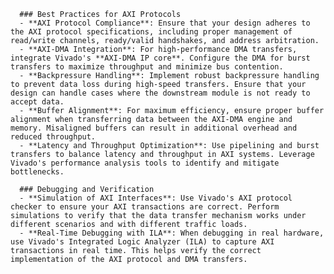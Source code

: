 
      ### Best Practices for AXI Protocols
      - **AXI Protocol Compliance**: Ensure that your design adheres to the AXI protocol specifications, including proper management of read/write channels, ready/valid handshakes, and address arbitration.
      - **AXI-DMA Integration**: For high-performance DMA transfers, integrate Vivado's **AXI-DMA IP core**. Configure the DMA for burst transfers to maximize throughput and minimize bus contention.
      - **Backpressure Handling**: Implement robust backpressure handling to prevent data loss during high-speed transfers. Ensure that your design can handle cases where the downstream module is not ready to accept data.
      - **Buffer Alignment**: For maximum efficiency, ensure proper buffer alignment when transferring data between the AXI-DMA engine and memory. Misaligned buffers can result in additional overhead and reduced throughput.
      - **Latency and Throughput Optimization**: Use pipelining and burst transfers to balance latency and throughput in AXI systems. Leverage Vivado's performance analysis tools to identify and mitigate bottlenecks.

      ### Debugging and Verification
      - **Simulation of AXI Interfaces**: Use Vivado's AXI protocol checker to ensure your AXI transactions are correct. Perform simulations to verify that the data transfer mechanism works under different scenarios and with different traffic loads.
      - **Real-Time Debugging with ILA**: When debugging in real hardware, use Vivado's Integrated Logic Analyzer (ILA) to capture AXI transactions in real time. This helps verify the correct implementation of the AXI protocol and DMA transfers.
    